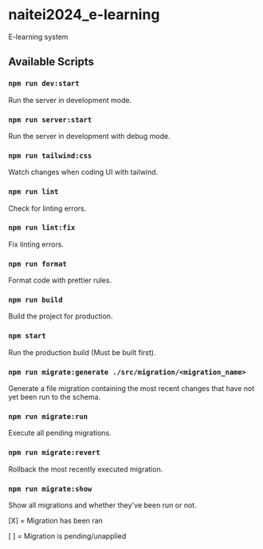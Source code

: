 # naitei2024_e-learning

E-learning system

## Available Scripts

### `npm run dev:start`

Run the server in development mode.

### `npm run server:start`

Run the server in development with debug mode.

### `npm run tailwind:css`

Watch changes when coding UI with tailwind.

### `npm run lint`

Check for linting errors.

### `npm run lint:fix`

Fix linting errors.

### `npm run format`

Format code with prettier rules.

### `npm run build`

Build the project for production.

### `npm start`

Run the production build (Must be built first).

### `npm run migrate:generate ./src/migration/<migration_name>`

Generate a file migration containing the most recent changes that have not yet been run to the schema.

### `npm run migrate:run`

Execute all pending migrations.

### `npm run migrate:revert`

Rollback the most recently executed migration.

### `npm run migrate:show`

Show all migrations and whether they've been run or not.

[X] = Migration has been ran

[ ] = Migration is pending/unapplied
